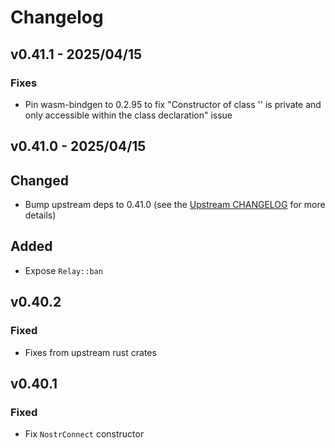 # Changelog

<!-- All notable changes to this project will be documented in this file. -->

<!-- The format is based on [Keep a Changelog](https://keepachangelog.com/en/1.1.0/), -->
<!-- and this project adheres to [Semantic Versioning](https://semver.org/spec/v2.0.0.html). -->

<!-- Template

## [Unreleased]

### Summary

### Breaking changes

### Changed

### Added

### Fixed

### Removed

### Deprecated

-->

## v0.41.1 - 2025/04/15

### Fixes

* Pin wasm-bindgen to 0.2.95 to fix "Constructor of class '<name>' is private and only accessible within the class declaration" issue

## v0.41.0 - 2025/04/15

## Changed

* Bump upstream deps to 0.41.0 (see the [Upstream CHANGELOG] for more details)

## Added

* Expose `Relay::ban`

## v0.40.2

### Fixed

* Fixes from upstream rust crates

## v0.40.1

### Fixed

* Fix `NostrConnect` constructor

<!-- Links -->
[Upstream CHANGELOG]: https://github.com/rust-nostr/nostr/blob/master/CHANGELOG.md
